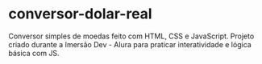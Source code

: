 # conversor-dolar-real
Conversor simples de moedas feito com HTML, CSS e JavaScript. Projeto criado durante a Imersão Dev - Alura para praticar interatividade e lógica básica com JS.
